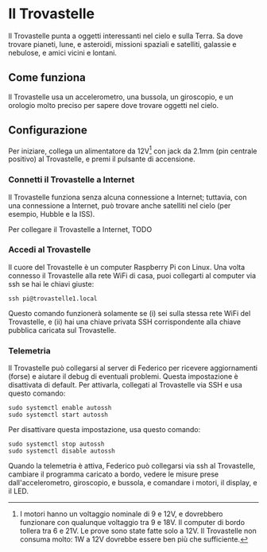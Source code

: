 # Il Trovastelle

Il Trovastelle punta a oggetti interessanti nel cielo e sulla Terra. Sa dove trovare pianeti, lune, e asteroidi, missioni spaziali e satelliti, galassie e nebulose, e amici vicini e lontani.

## Come funziona

Il Trovastelle usa un accelerometro, una bussola, un giroscopio, e un orologio molto preciso per sapere dove trovare oggetti nel cielo.

## Configurazione

Per iniziare, collega un alimentatore da 12V[^1] con jack da 2.1mm (pin centrale positivo) al Trovastelle, e premi il pulsante di accensione.

### Connetti il Trovastelle a Internet

Il Trovastelle funziona senza alcuna connessione a Internet; tuttavia, con una connessione a Internet, può trovare anche satelliti nel cielo (per esempio, Hubble e la ISS).

Per collegare il Trovastelle a Internet, TODO

### Accedi al Trovastelle

Il cuore del Trovastelle è un computer Raspberry Pi con Linux. Una volta connesso il Trovastelle alla rete WiFi di casa, puoi collegarti al computer via ssh se hai le chiavi giuste:

```
ssh pi@trovastelle1.local
```

Questo comando funzionerà solamente se (i) sei sulla stessa rete WiFi del Trovastelle, e (ii) hai una chiave privata SSH corrispondente alla chiave pubblica caricata sul Trovastelle.

### Telemetria

Il Trovastelle può collegarsi al server di Federico per ricevere aggiornamenti (forse) e aiutare il debug di eventuali problemi. Questa impostazione è disattivata di default. Per attivarla, collegati al Trovastelle via SSH e usa questo comando:
```
sudo systemctl enable autossh
sudo systemctl start autossh
```
Per disattivare questa impostazione, usa questo comando:
```
sudo systemctl stop autossh
sudo systemctl disable autossh
```
Quando la telemetria è attiva, Federico può collegarsi via ssh al Trovastelle, cambiare il programma caricato a bordo, vedere le misure prese dall'accelerometro, giroscopio, e bussola, e comandare i motori, il display, e il LED.

[^1]: I motori hanno un voltaggio nominale di 9 e 12V, e dovrebbero funzionare con qualunque voltaggio tra 9 e 18V. Il computer di bordo tollera tra 6 e 21V. Le prove sono state fatte solo a 12V.
  Il Trovastelle non consuma molto: 1W a 12V dovrebbe essere ben più che sufficiente.
